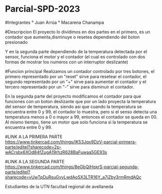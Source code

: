 # Parcial-SPD-2023

#Integrantes
° Juan Arrúa 
° Macarena Chanampa

#Descripcion
El proyecto lo dividimos en dos partes en el primero, es un contador que aumenta,disminuye o resetea dependiendo del boton presionado

Y en la segunda parte dependiendo de la temperatura detectada por el sensor, funciona el motor y el contador (el cual es controlado con dos formas de mostrar los numeros con un interruptor deslizante)

#Funcion principal
Realizamos un contador controlado por tres botones, el primero representado por un "reset" sirve para resetear el contador, el segundo representado por un "+" sirve para aumentar el contador y el tercero representado por un "-" sirve para disminuir el contador.

En la segunda parte del proyecto modificamos el contador para que funciones con un boton deslizante que por un lado proyecta la temperatura del sensor de temperatura, siendo asi que cuando la temperatura se encuentra entre 0 y 99, el contador lo muestra, pero si el senso detecta una temperatura menos a 0 o mayor a 99, entonces el contador se queda en 00.
Al mismo tiempo, tiene un motor que solo funciona si la temperatura se encuentra entre 0 y 99.

#LINK A LA PRIMERA PARTE
https://www.tinkercad.com/things/lK53Jqx9DzV-parcial-primera-parte/editel?sharecode=2p-wACrsbx6XOd84fZugA19rhzR628BaFuwaa5GE93s

#LINK A LA SEGUNDA PARTE
https://www.tinkercad.com/things/8eGbQiHqxrS-parcial-segunda-parte/editel?sharecode=vUwTpDuRsuGvyLwdAoSX3LTR16Y_a7iZby3rmRmdAQc

Estudiantes de la UTN facultad regional de avellaneda
